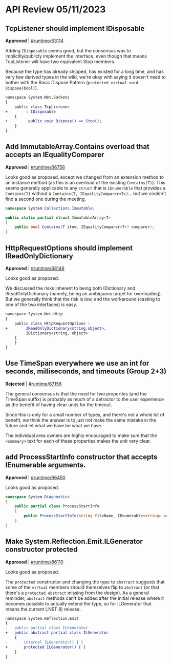 # API Review 05/11/2023

## TcpListener should implement IDisposable

**Approved** | [#runtime/63114](https://github.com/dotnet/runtime/issues/63114#issuecomment-1544434338)

Adding `IDisposable` seems good, but the consensus was to implicitly/publicly implement the interface, even though that means TcpListener will have two equivalent Stop members.

Because the type has already shipped, has existed for a long time, and has very few derived types in the wild, we're okay with saying it doesn't need to bother with the Basic Dispose Pattern (`protected virtual void Dispose(bool)`).

```diff
namespace System.Net.Sockets
{
    public class TcpListener
+        : IDisposable
    {
+         public void Dispose() => Stop();
    }
}
```
## Add ImmutableArray.Contains overload that accepts an IEqualityComparer<T>

**Approved** | [#runtime/66758](https://github.com/dotnet/runtime/issues/66758#issuecomment-1544442675)

Looks good as proposed, except we changed from an extension method to an instance method (as this is an overload of the existing `Contains(T)`).  This seems generally applicable to any `struct` that is `IEnumerable` that provides a `Contains(T)` without a `Contains(T, IEqualityComparer<T>)`... but we couldn't find a second one during the meeting.

```C#
namespace System.Collections.Immutable;

public static partial struct ImmutableArray<T>
{
    public bool Contains(T item, IEqualityComparer<T>? comparer);
}
```
## HttpRequestOptions should implement IReadOnlyDictionary

**Approved** | [#runtime/68149](https://github.com/dotnet/runtime/issues/68149#issuecomment-1544457912)

Looks good as proposed.

We discussed the risks inherent to being both IDictionary and IReadOnlyDictionary (namely, being an ambiguous target for overloading). But we generally think that the risk is low, and the workaround (casting to one of the two interfaces) is easy.

```diff
namespace System.Net.Http
{
    public class HttpRequestOptions :
+        IReadOnlyDictionary<string,object>,
         IDictionary<string, object>
    {
    }
}
```
## Use TimeSpan everywhere we use an int for seconds, milliseconds, and timeouts (Group 2+3)

**Rejected** | [#runtime/67156](https://github.com/dotnet/runtime/issues/67156#issuecomment-1544491429)

The general consensus is that the need for two properties (and the TimeSpan suffix) is probably as much of a detractor to the user experience as the benefit of having clear units for the timeout.

Since this is only for a small number of types, and there's not a whole lot of benefit, we think the answer is to just not make the same mistake in the future and let what we have be what we have.

The individual area owners are highly encouraged to make sure that the `<summary>` text for each of these properties makes the unit very clear.
## add ProcessStartInfo constructor that accepts IEnumerable<string> arguments.

**Approved** | [#runtime/66450](https://github.com/dotnet/runtime/issues/66450#issuecomment-1544500845)

Looks good as proposed.

```C#
namespace System.Diagnostics
{
    public partial class ProcessStartInfo
    {
        public ProcessStartInfo(string fileName, IEnumerable<string> arguments);
    }
}
```
## Make System.Reflection.Emit.ILGenerator constructor protected

**Approved** | [#runtime/86110](https://github.com/dotnet/runtime/issues/86110#issuecomment-1544519252)

Looks good as proposed.

The `protected` constructor and changing the type to `abstract` suggests that some of the `virtual` members should themselves flip to `abstract` (or that there's a `protected abstract` missing from the design).  As a general reminder, `abstract` methods can't be added after the initial release where it becomes possible to actually extend the type, so for ILGenerator that means the current (.NET 8) release.

```diff
namespace System.Reflection.Emit
{
-   public partial class ILGenerator
+   public abstract partial class ILGenerator
    {
-       internal ILGenerator() { }
+       protected ILGenerator() { }
    }
}
```
